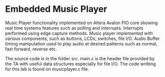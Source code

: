 # Embedded Music Player
Music Player functionality implemented on Altera Avalon PIO core showing real time systems features such as polling and interrupts. 
Interrupts performed using edge capture methods. 
Music player implemented with various components, such as buttons, LCDs, switches, file I/O.
Audio Buffer timing manipulation used to play audio at desired patterns such as normal, fast forward, reverse etc.

The source code is in the folder src. main.c is the header file provided by the TA with useful data structures especially for file I/O. The code writting for this lab is found on musicplayer.c file.
